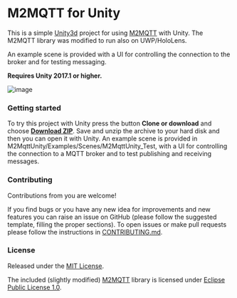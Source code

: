 M2MQTT for Unity
====================
This is a simple [Unity3d](http://unity3d.com/) project for using [M2MQTT](https://github.com/eclipse/paho.mqtt.m2mqtt) with Unity.
The M2MQTT library was modified to run also on UWP/HoloLens.

An example scene is provided with a UI for controlling the connection to the broker and for testing messaging.

**Requires Unity 2017.1 or higher.**

 ![image](https://raw.githubusercontent.com/gpvigano/M2MqttUnity/master/images/M2MqttUnity_UI.png)

### Getting started
To try this project with Unity press the button **Clone or download** and choose [**Download ZIP**](https://github.com/gpvigano/M2MqttUnity/archive/master.zip). Save and unzip the archive to your hard disk and then you can open it with Unity.
An example scene is provided in M2MqttUnity/Examples/Scenes/M2MqttUnity_Test, with a UI for controlling the connection to a MQTT broker and to test publishing and receiving messages.

### Contributing

Contributions from you are welcome!

If you find bugs or you have any new idea for improvements and new features you can raise an issue on GitHub (please follow the suggested template, filling the proper sections). To open issues or make pull requests please follow the instructions in [CONTRIBUTING.md](https://github.com/gpvigano/M2mqttUnity/blob/master/CONTRIBUTING.md).

### License

Released under the [MIT License](https://github.com/gpvigano/M2MqttUnity/blob/master/LICENSE.txt).

The included (slightly modified) [M2MQTT](https://github.com/eclipse/paho.mqtt.m2mqtt) library is licensed under [Eclipse Public License 1.0](https://github.com/eclipse/paho.mqtt.m2mqtt/blob/master/LICENSE).
